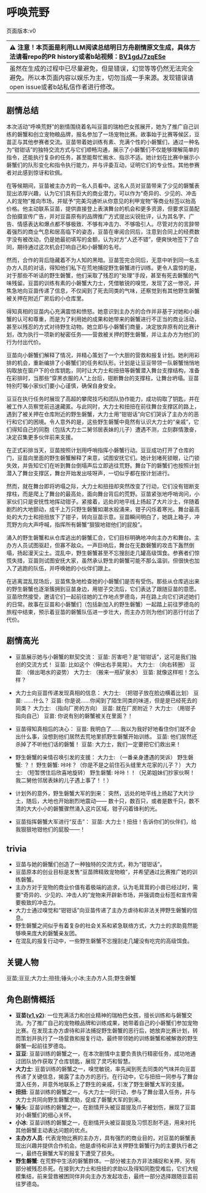 # 呼唤荒野
页面版本:v0
 

| :warning: 注意！本页面是利用LLM阅读总结明日方舟剧情原文生成，具体方法请看repo的PR history或者b站视频：[BV1gdJ7zqESe](https://www.bilibili.com/video/BV1gdJ7zqESe/)         |
|:----------------------------|
| 虽然在生成的过程中已尽量避免，但是错误，幻觉等等仍然无法完全避免。所以本页面内容以娱乐为主，切勿当成一手来源。发现错误请open issue或者b站私信作者进行修改。|



## 剧情总结
本次活动“呼唤荒野”的剧情围绕着名叫豆苗的瑞柏巴女孩展开，她为了推广自己训练的磐蟹和创立宠物粮品牌，报名参加了一场宠物比赛。故事始于比赛等候区，豆苗正与其他参赛者交流。豆苗带着她训练有素、充满个性的小磐蟹们，通过一种名为“钳钳话”的独特交流方式与它们顺畅沟通，展示了小磐蟹们不仅能够理解简单的指令，还能执行复杂的任务，甚至能帮忙搬水、指示不适。她计划在比赛中展示小磐蟹们的队形变化和指令执行能力，并与评委互动，证明它们的专业性。其他参赛者对此感到惊讶和钦佩。

在等候期间，豆苗被主办方的一名人员看中。这名人员对豆苗带来了少见的磐蟹表现出浓厚兴趣，认为它们具有巨大的商业潜力，可以作为“奇异的、少见的、冲击人的宠物”推向市场，并赋予“完美沟通听从你意见的利甲宠物”等商业标签以抬高价格。他主动联系豆苗，提供直接登上表演舞台的机会和更多资源，但要求豆苗配合拍摄宣传广告，并对豆苗原有的品牌推广方式提出尖锐批评，认为其名字、广告、情感表达和爆点都不够极致、不够有冲击力、不够吸引人。尽管对方的言辞带着强烈的商业气息和居高临下的姿态，豆苗在审阅合同后，注意到合同上的经费数字没有被改动，仍是她最初填写的金额，认为对方“人还不错”，便爽快地签下了合同，期待通过这次机会打响自己和小磐蟹的名号。

然而，合作的背后隐藏着不为人知的黑暗。豆苗签完合同后，无意中听到同一名主办方人员的对话，得知他们私下在荒地捕捉野生磐蟹进行训练。更令人震惊的是，对于那些不听话的野生磐蟹，他们采取了残忍的“处理”手段，甚至有死去磐蟹的气味残留。豆苗的训练有素的小磐蟹大力士，凭借敏锐的嗅觉，发现了这一惨况，并焦急地向豆苗传递了信息，不仅闻到了死去同类的气味，还察觉到有其他野生磐蟹被关押在附近厂房后的小仓库里。

得知真相的豆苗内心充满震惊和愤怒。她意识到主办方的合作并非基于对她和小磐蟹的认可和尊重，而是为了利用她的成果和她带来的磐蟹进行不正当的商业活动，甚至以残忍的方式对待野生动物。她立即与小磐蟹们商量，决定放弃原有的比赛计划，改为执行一项新的秘密任务——营救被关押的野生磐蟹，并让主办方为他们的行为付出代价。

豆苗向小磐蟹们解释了情况，并精心策划了一个大胆的营救和报复计划。她利用彩排的机会，重新编排了小磐蟹们的任务和队形。计划是让豆豆带领一队磐蟹悄悄地钩取放在窗户下的仓库钥匙，同时让大力士和扭扭等磐蟹潜入舞台支撑结构，准备在彩排时，当那些“穿黑衣服的人”上台后，钳断舞台的支撑柱，让舞台坍塌。豆苗特别叮嘱小家伙们要小心谨慎，确保自身安全。

豆豆在执行任务时展现了高超的攀爬技巧和团队协作能力，成功钩取了钥匙，并在被工作人员察觉前迅速藏匿。与此同时，大力士和扭扭在前往舞台支撑区的路上，遇到了被关押在仓库附近的野生磐蟹，大力士用“钳钳话”向它们哭诉了主办方的恶行和它们的困境。令人意外的是，这些野生磐蟹中竟然有认识大力士的“亲戚”，它们得知自己的同胞（包括大力士二舅邻居表妹的儿子）遭遇不测，立刻群情激奋，决定召集更多伙伴前来支援。

在正式彩排当天，豆苗按照计划用呼哨指挥小磐蟹行动。豆豆成功打开了仓库的门，豆苗向里面的野生磐蟹解释了来意，试图安抚它们。她计划堵死锁眼，让门锁失效，并告知它们在听到舞台倒塌声后立即逃往荒野。舞台下的磐蟹们也按照计划潜入了舞台支撑区，舞台开始发出吱呀声，一切似乎都在按计划进行。

然而，就在舞台即将坍塌之际，大力士和扭扭却突然改变了行动，它们没有钳断支撑柱，而是爬上了舞台的最高处，面向舞台背后的荒野。豆苗紧张地呼哨询问，小家伙们只是安抚性地挥动钳子。紧接着，远处的地平线上扬起了大片沙土，伴随着剧烈的大地颤动，成千上万只野生磐蟹如潮水般涌来，钳子闪烁着寒光。舞台最高处的大力士和扭扭放下了钳子，转向豆苗示意。豆苗瞬间明白了，她跳上箱子，冲荒野方向大声呼喊，指挥所有磐蟹“狠狠地钳他们的屁股”。

涌入的野生磐蟹和从仓库逃出的磐蟹汇合，它们目标明确地冲向主办方和舞台。主办方人员试图驱赶，但寡不敌众。一声巨响后，舞台在无数磐蟹的攻击下轰然倒塌，扬起漫天尘土。混乱中，野生磐蟹甚至不忘搜刮走几罐高级饵食。参赛者们惊慌失措，豆苗则试图安抚大家，虽然承认野生的磐蟹可能不那么温驯，但很快也加入了逃跑的队伍，并呼唤她的小伙伴们跟上。

在逃离混乱现场后，豆苗焦急地检查她的小磐蟹们是否有受伤。那些从仓库逃出来的野生磐蟹也逐渐簇拥到豆苗身边，用钳子交流后，它们表达了跟随豆苗的意愿。豆苗欣然接受，邀请它们一起前往她的工作地点罗德岛，并在路上向它们讲述她们的日常。故事在豆苗和小磐蟹们（包括新加入的野生磐蟹）一起踏上前往罗德岛的旅程中结束，预示着豆苗的磐蟹队伍进一步壮大，而主办方则为他们的恶行付出了代价。
## 剧情高光
- 豆苗展示她与小磐蟹的默契交流：
  豆苗: 厉害吧？是“钳钳话”，这可是我们独创的交流方式！
  豆苗: 比如这个（伸出右手晃晃）。
  大力士: （向右转圈）
  豆苗: （做出喝水的姿势）
  大力士: （搬来一瓶矿泉水）
  豆苗: 就像这样啦！怎么样？

- 大力士向豆苗传递发现真相的信息：
  大力士: （把钳子放在脸边横着比划）
  豆苗: ......什么？
  豆苗: 你是说......你闻到了陌生同类的味道，但是是已经死去的同类？
  大力士: （指向厂房的方向）
  豆苗: 就在厂房附近？
  大力士: （用钳子指向自己）
  豆苗: 你说有别的磐蟹被关在里面？！

- 豆苗得知真相后的决心：
  豆苗: 我明白了......我以为我好好地看住你们就不会出什么事，没想到他们居然去荒地里抓野生磐蟹开始训练。
  豆苗: 他们居然还杀掉了不听他们话的磐蟹！
  豆苗: 大力士，我们一定要把它们救出来！

- 野生磐蟹的亲情召唤引发的支援：
  大力士: （一番亲身遭遇的哭诉）
  野生磐蟹: ？！
  野生磐蟹: 咔咔？（你是不是之前住石头缝里大花家的儿子？）
  大力士: （短暂愣住后欣喜地旋转）
  野生磐蟹: 咔咔！！（兄弟姐妹们抄家伙啊！我二舅他邻居表妹的儿子遇上事了！！）

- 计划外的意外，野生磐蟹大军的到来：
  突然，远处的地平线上扬起了大片沙土，随后，大地也开始剧烈地震动——
  数十只，数百只，或者是数千只，数不清的大大小小的磐蟹骤然涌入这片区域，钳子闪着锋利的光。

- 豆苗指挥磐蟹大军进行“反击”：
  豆苗: 大力士！扭扭！告诉你们的伙伴们，给我狠狠地钳他们的屁股——！
## trivia
- 豆苗与她的磐蟹们创造了一种独特的交流方式，称为“钳钳话”。
- 豆苗原本的创业目标是发售“豆苗牌精致宠物粮”，并希望通过比赛推广她的训练磐蟹。
- 主办方对于宠物的商业价值有着极端的追求，认为毛茸茸的小兽已经过时，需要“奇异的、少见的、冲击人的”宠物来开辟新市场，并强调商业标签和宣传需要极致的冲击力。
- 大力士通过嗅觉和“钳钳话”向豆苗传递了主办方虐待和非法关押野生磐蟹的信息。
- 野生磐蟹之间似乎有着复杂的社会关系和紧急联络方式，大力士的求助竟然能够唤来庞大的磐蟹亲友团。
- 在混乱的报复行动中，一些野生磐蟹不忘搜刮走几罐没有吃完的高级饵食。
## 关键人物
豆苗;豆豆;大力士;扭扭;锤头;小冰;主办方人员;野生磐蟹
## 角色剧情概括
-   **豆苗([v1](../chars/char_452_bstalk.md),[v2](../char_v3/char_452_bstalk.md))**: 一位充满活力和创业精神的瑞柏巴女孩，擅长训练和与磐蟹交流。为了推广自己的宠物粮品牌和训练成果，她带着自己的小磐蟹们参加宠物比赛。在发现主办方虐待和非法捕捉野生磐蟹的恶行后，她放弃比赛计划，转而策划并执行了一场营救和报复行动，最终带领她的训练磐蟹和被解救的野生磐蟹一起前往罗德岛。
-   **豆豆**: 豆苗训练的磐蟹之一，在本次剧情中主要负责执行精密任务，成功地通过团队协作获取了仓库钥匙，展现了灵巧和智慧。
-   **大力士**: 豆苗训练的磐蟹之一，嗅觉敏锐，率先闻到死去同类的气味并向豆苗传递了关键信息，揭露了主办方的恶行。在行动中，它与扭扭一同参与了舞台潜入任务，并意外地联系上了野生的亲戚，引发了野生磐蟹大军的支援。
-   **扭扭**: 豆苗训练的磐蟹之一，与大力士一同行动，参与了舞台潜入任务，并与大力士共同向野生磐蟹求助，促成了磐蟹大军的到来。
-   **锤头**: 豆苗训练的磐蟹之一，在剧情开头被豆苗提及爪子被划伤，展现了豆苗对小磐蟹们的细心关怀。
-   **小冰**: 豆苗训练的磐蟹之一，在剧情开头被豆苗提及习惯忍耐不适，用来衬托其他磐蟹主动表达问题的优点。
-   **主办方人员**: 代表宠物比赛的主办方，具有强烈的商业目的，对豆苗的磐蟹表现出兴趣并提供合作机会。他是虐待和非法关押野生磐蟹行为的主要执行者之一，最终在磐蟹大军的报复下遭受了损失。
-   **野生磐蟹**: 在荒野中生活的磐蟹群体。一部分被主办方非法捕捉和关押，另有部分被残忍杀死。在接到大力士和扭扭的求助以及得知同胞受难后，它们大规模集结，前来营救被困同伴并向主办方发起攻击，最终一部分选择跟随豆苗前往罗德岛。
